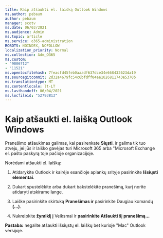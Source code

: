 ```yaml
---
title: Kaip atšaukti el. laišką Outlook Windows
ms.author: pebaum
author: pebaum
manager: scotv
ms.date: 06/03/2021
ms.audience: Admin
ms.topic: article
ms.service: o365-administration
ROBOTS: NOINDEX, NOFOLLOW
localization_priority: Normal
ms.collection: Adm_O365
ms.custom:
- "9006712"
- "11521"
ms.openlocfilehash: 7feacfd45feb0aaadf637dce34e668432623da19
ms.sourcegitcommit: 2d32a4679fc54c6bfdff04ee1026811743e5370b
ms.translationtype: MT
ms.contentlocale: lt-LT
ms.lasthandoff: 06/04/2021
ms.locfileid: "52793813"
---
```

# <a name="how-to-recall-an-email-message-in-outlook-for-windows"></a>Kaip atšaukti el. laišką Outlook Windows

Pranešimo atšaukimas galimas, kai pasirenkate **Siųsti**. ir galima tik tuo atveju, jei jūs ir laiško gavėjas turi Microsoft 365 arba "Microsoft Exchange el. pašto paskyrą toje pačioje organizacijoje. 

Norėdami atšaukti el. laišką:

1. Atidarykite Outlook ir kairėje esančioje aplankų srityje pasirinkite **Išsiųsti elementai**.

1. Dukart spustelėkite arba dukart bakstelėkite pranešimą, kurį norite atidaryti atskirame lange.

1. Laiške pasirinkite skirtuką **Pranešimas ir** pasirinkite Daugiau komandų **(...)**.

1. Nukreipkite **žymiklį į** Veiksmai ir **pasirinkite Atšaukti šį pranešimą...**

**Pastaba:** negalite atšaukti išsiųstų el. laiškų bet kurioje "Mac" Outlook versijoje.